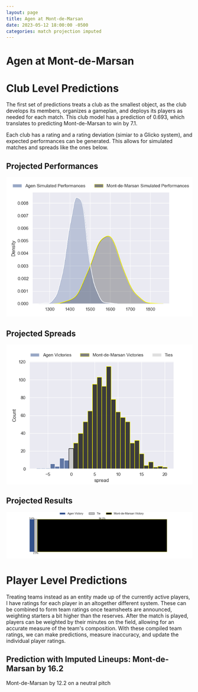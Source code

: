 ```yaml
---  
layout: page  
title: Agen at Mont-de-Marsan  
date: 2023-05-12 18:00:00 -0500  
categories: match projection imputed  
---
```

# Agen at Mont-de-Marsan

# Club Level Predictions


The first set of predictions treats a club as the smallest object, as the club develops its members, organizes a gameplan, and deploys its players as needed for each match. This club model has a prediction of 0.693, which translates to predicting Mont-de-Marsan to win by 7.1.

Each club has a rating and a rating deviation (simiar to a Glicko system), and expected performances can be generated. This allows for simulated matches and spreads like the ones below.
## Projected Performances


![Projected Performances](plots/performances_2023-05-12-Mont-de-Marsan-Agen.png)
## Projected Spreads


![Projected Spreads](plots/spreads_2023-05-12-Mont-de-Marsan-Agen.png)
## Projected Results


![Projected Results](plots/resultbar_2023-05-12-Mont-de-Marsan-Agen.png)
# Player Level Predictions


Treating teams instead as an entity made up of the currently active players, I have ratings for each player in an altogether different system. These can be combined to form team ratings once teamsheets are announced, weighting starters a bit higher than the reserves. After the match is played, players can be weighted by their minutes on the field, allowing for an accurate measure of the team's composition. With these compiled team ratings, we can make predictions, measure inaccuracy, and update the individual player ratings.
## Prediction with Imputed Lineups: Mont-de-Marsan by 16.2


Mont-de-Marsan by 12.2 on a neutral pitch


